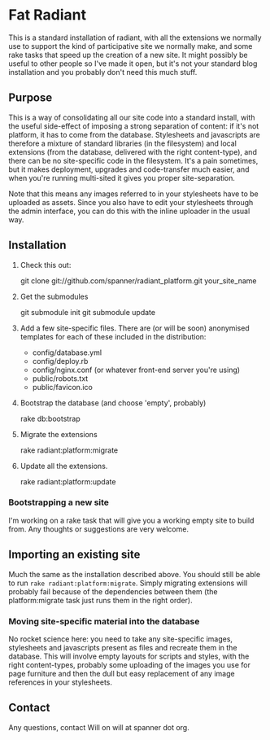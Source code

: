 # Fat Radiant

This is a standard installation of radiant, with all the extensions we normally use to support the kind of participative site we normally make, and some rake tasks that speed up the creation of a new site. It might possibly be useful to other people so I've made it open, but it's not your standard blog installation and you probably don't need this much stuff.

## Purpose

This is a way of consolidating all our site code into a standard install, with the useful side-effect of imposing a strong separation of content: if it's not platform, it has to come from the database. Stylesheets and javascripts are therefore a mixture of standard libraries (in the filesystem) and local extensions (from the database, delivered with the right content-type), and there can be no site-specific code in the filesystem. It's a pain sometimes, but it makes deployment, upgrades and code-transfer much easier, and when you're running multi-sited it gives you proper site-separation.

Note that this means any images referred to in your stylesheets have to be uploaded as assets. Since you also have to edit your stylesheets through the admin interface, you can do this with the inline uploader in the usual way.

## Installation

1. Check this out:

	git clone git://github.com/spanner/radiant_platform.git your_site_name

2. Get the submodules

	git submodule init
	git submodule update
	
3. Add a few site-specific files. There are (or will be soon) anonymised templates for each of these included in the distribution:

	* config/database.yml
	* config/deploy.rb
	* config/nginx.conf (or whatever front-end server you're using)
	* public/robots.txt
	* public/favicon.ico

4. Bootstrap the database (and choose 'empty', probably)

	rake db:bootstrap
	
5. Migrate the extensions

	rake radiant:platform:migrate

6. Update all the extensions.

	rake radiant:platform:update

### Bootstrapping a new site

I'm working on a rake task that will give you a working empty site to build from. Any thoughts or suggestions are very welcome.

## Importing an existing site

Much the same as the installation described above. You should still be able to run `rake radiant:platform:migrate`. Simply migrating extensions will probably fail because of the dependencies between them (the platform:migrate task just runs them in the right order).

### Moving site-specific material into the database

No rocket science here: you need to take any site-specific images, stylesheets and javascripts present as files and recreate them in the database. This will involve empty layouts for scripts and styles, with the right content-types, probably some uploading of the images you use for page furniture and then the dull but easy replacement of any image references in your stylesheets.

## Contact

Any questions, contact Will on will at spanner dot org.